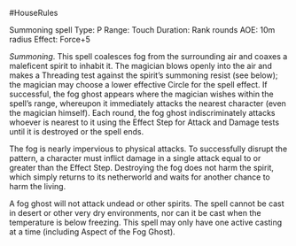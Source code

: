 #HouseRules 

Summoning spell
Type: P
Range: Touch
Duration: Rank rounds
AOE: 10m radius
Effect: Force+5

_Summoning_. This spell coalesces fog from the surrounding air and coaxes a maleficent spirit to inhabit it. The magician blows openly into the air and makes a Threading test against the spirit’s summoning resist (see below); the magician may choose a lower effective Circle for the spell effect. If successful, the fog ghost appears where the magician wishes within the spell’s range, whereupon it immediately attacks the nearest character (even the magician himself). Each round, the fog ghost indiscriminately attacks whoever is nearest to it using the Effect Step for Attack and Damage tests until it is destroyed or the spell ends.

The fog is nearly impervious to physical attacks. To successfully disrupt the pattern, a character must inflict damage in a single attack equal to or greater than the Effect Step. Destroying the fog does not harm the spirit, which simply returns to its netherworld and waits for another chance to harm the living.

A fog ghost will not attack undead or other spirits. The spell cannot be cast in desert or other very dry environments, nor can it be cast when the temperature is below freezing. This spell may only have one active casting at a time (including Aspect of the Fog Ghost).